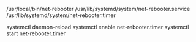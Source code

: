 

/usr/local/bin/net-rebooter
/usr/lib/systemd/system/net-rebooter.service
/usr/lib/systemd/system/net-rebooter.timer


systemctl daemon-reload
systemctl enable net-rebooter.timer
systemctl start net-rebooter.timer
